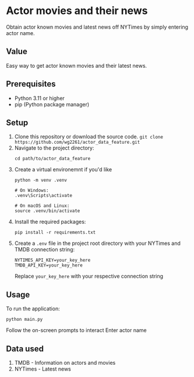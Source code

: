 # Actor movies and their news
Obtain actor known movies and latest news off NYTimes by simply entering actor name.

## Value
Easy way to get actor known movies and their latest news.

## Prerequisites
- Python 3.11 or higher
- pip (Python package manager)

## Setup
1. Clone this repository or download the source code. `git clone https://github.com/wg2261/actor_data_feature.git`
2. Navigate to the project directory:
   ```
   cd path/to/actor_data_feature
   ```
3. Create a virtual environemnt if you'd like
    ```
    python -m venv .venv 

    # On Windows:
    .venv\Scripts\activate

    # On macOS and Linux:
    source .venv/bin/activate

    ```
4. Install the required packages:
   ```
   pip install -r requirements.txt
   ```
5. Create a `.env` file in the project root directory with your NYTimes and TMDB connection string:
   ```
   NYTIMES_API_KEY=your_key_here
   TMDB_API_KEY=your_key_here
   ```
   Replace `your_key_here` with your respective connection string

## Usage
To run the application:
```
python main.py
```

Follow the on-screen prompts to interact
Enter actor name

## Data used
1. TMDB - Information on actors and movies
2. NYTimes - Latest news

